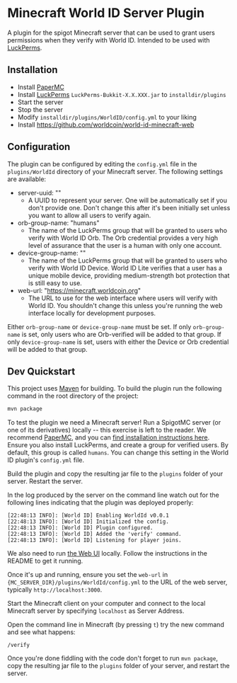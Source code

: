 # Minecraft World ID Server Plugin

A plugin for the spigot Minecraft server that can be used to grant users permissions when they verify with World ID. Intended to be used with [LuckPerms](https://luckperms.net/).

## Installation

- Install [PaperMC](https://papermc.io/downloads/paper)
- Install [LuckPerms](https://luckperms.net/download) `LuckPerms-Bukkit-X.X.XXX.jar` to `installdir/plugins`
- Start the server
- Stop the server
- Modify `installdir/plugins/WorldID/config.yml` to your liking
- Install [https://github.com/worldcoin/world-id-minecraft-web
](world-id-minecraft-web)

## Configuration

The plugin can be configured by editing the `config.yml` file in the `plugins/WorldId` directory of your Minecraft server. The following settings are available:

- server-uuid: ""
    - A UUID to represent your server. One will be automatically set if you don't provide one. Don't change this after it's been initially set unless you want to allow all users to verify again.
- orb-group-name: "humans"
    - The name of the LuckPerms group that will be granted to users who verify with World ID Orb. The Orb credential provides a very high level of assurance that the user is a human with only one account.
- device-group-name: ""
    - The name of the LuckPerms group that will be granted to users who verify with World ID Device. World ID Lite verifies that a user has a unique mobile device, providing medium-strength bot protection that is still easy to use.
- web-url: "https://minecraft.worldcoin.org"
    - The URL to use for the web interface where users will verify with World ID. You shouldn't change this unless you're running the web interface locally for development purposes.

Either `orb-group-name` or `device-group-name` must be set. If only `orb-group-name` is set, only users who are Orb-verified will be added to that group. If only `device-group-name` is set, users with either the Device or Orb credential will be added to that group.

## Dev Quickstart

This project uses [Maven](https://maven.apache.org/) for building. To build the plugin run the following command in the root directory of the project:

````bash
mvn package
```` 

To test the plugin we need a Minecraft server! Run a SpigotMC server (or one of its derivatives) locally -- this exercise is left to the reader. We recommend [PaperMC](https://papermc.io/), and you can [find installation instructions here](https://docs.papermc.io/paper/getting-started). Ensure you also install LuckPerms, and create a group for verified users. By default, this group is called `humans`. You can change this setting in the World ID plugin's `config.yml` file.

Build the plugin and copy the resulting jar file to the `plugins` folder of your server. Restart the server.

In the log produced by the server on the command line watch out for the following lines indicating that the plugin was deployed properly:

```
[22:48:13 INFO]: [World ID] Enabling WorldId v0.0.1
[22:48:13 INFO]: [World ID] Initialized the config.
[22:48:13 INFO]: [World ID] Plugin configured.
[22:48:13 INFO]: [World ID] Added the 'verify' command.
[22:48:13 INFO]: [World ID] Listening for player joins.
``` 

We also need to run [the Web UI](https://github.com/worldcoin/world-id-minecraft-web) locally. Follow the instructions in the README to get it running. 

Once it's up and running, ensure you set the `web-url` in `{MC_SERVER_DIR}/plugins/WorldId/config.yml` to the URL of the web server, typically `http://localhost:3000`.

Start the Minecraft client on your computer and connect to the local Minecraft server by specifying `localhost` as Server Address.

Open the command line in Minecraft (by pressing `t`) try the new command and see what happens:
```
/verify
````

Once you're done fiddling with the code don't forget to run `mvn package`, copy the resulting jar file to the `plugins` folder of your server, and restart the server.

